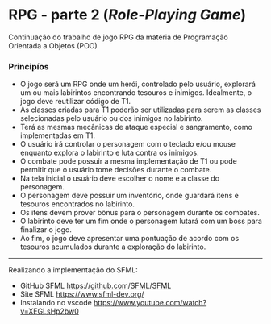 # RPG - parte 2 (*Role-Playing Game*)
Continuação do trabalho de jogo RPG da matéria de Programação Orientada a Objetos (POO)

### Principíos
- O jogo será um RPG onde um herói, controlado pelo usuário, explorará um ou
mais labirintos encontrando tesouros e inimigos. Idealmente, o jogo deve
reutilizar código de T1.
- As classes criadas para T1 poderão ser utilizadas para serem as classes
selecionadas pelo usuário ou dos inimigos no labirinto.
- Terá as mesmas mecânicas de ataque especial e sangramento, como
implementadas em T1.
- O usuário irá controlar o personagem com o teclado e/ou mouse enquanto
explora o labirinto e luta contra os inimigos.
- O combate pode possuir a mesma implementação de T1 ou pode permitir que o
usuário tome decisões durante o combate.
- Na tela inicial o usuário deve escolher o nome e a classe do personagem.
- O personagem deve possuir um inventório, onde guardará itens e tesouros
encontrados no labirinto.
- Os itens devem prover bônus para o personagem durante os combates.
- O labirinto deve ter um fim onde o personagem lutará com um boss para
finalizar o jogo.
- Ao fim, o jogo deve apresentar uma pontuação de acordo com os tesouros
acumulados durante a exploração do labirinto.

---
Realizando a implementação do SFML:
* GitHub SFML <https://github.com/SFML/SFML>
* Site SFML <https://www.sfml-dev.org/>
* Instalando no vscode <https://www.youtube.com/watch?v=XEGLsHp2bw0>
